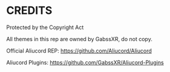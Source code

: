 # CREDITS
Protected by the Copyright Act


All themes in this rep are owned by GabssXR, do not copy.


Official Aliucord REP: https://github.com/Aliucord/Aliucord

Aliucord Plugins: https://github.com/GabssXR/Aliucord-Plugins

